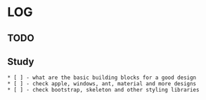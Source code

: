 # LOG

## TODO

Study
---
    * [ ] - what are the basic building blocks for a good design
    * [ ] - check apple, windows, ant, material and more designs
    * [ ] - check bootstrap, skeleton and other styling libraries
